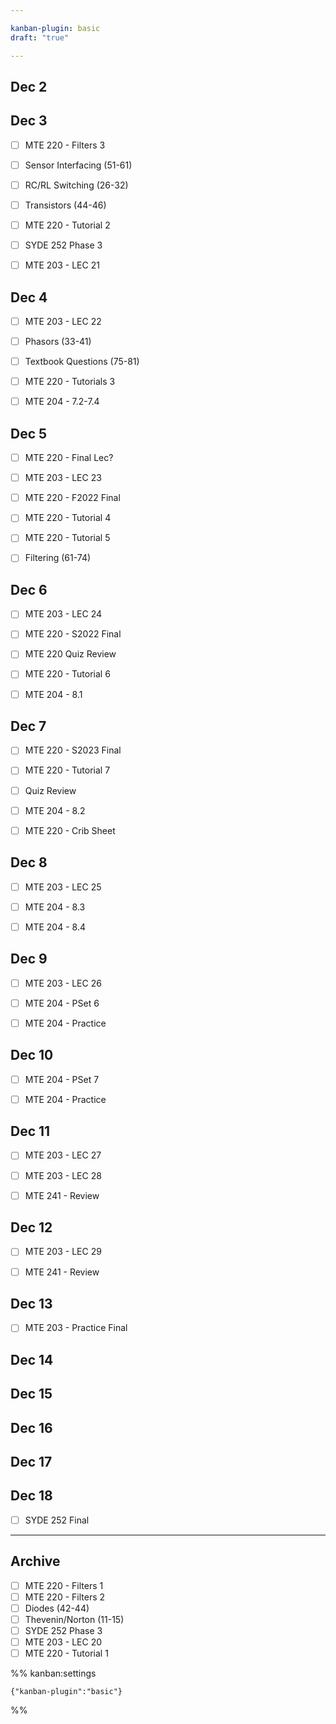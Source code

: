 ```yaml
---

kanban-plugin: basic
draft: "true"

---
```


## Dec 2



## Dec 3

- [ ] MTE 220 - Filters 3
- [ ] Sensor Interfacing (51-61)
- [ ] RC/RL Switching (26-32)
- [ ] Transistors (44-46)
- [ ] MTE 220 - Tutorial 2
- [ ] SYDE 252 Phase 3
- [ ] MTE 203 - LEC 21


## Dec 4

- [ ] MTE 203 - LEC 22
- [ ] Phasors (33-41)
- [ ] Textbook Questions (75-81)
- [ ] MTE 220 - Tutorials 3
- [ ] MTE 204 - 7.2-7.4


## Dec 5

- [ ] MTE 220 - Final Lec?
- [ ] MTE 203 - LEC 23
- [ ] MTE 220 - F2022 Final
- [ ] MTE 220 - Tutorial 4
- [ ] MTE 220 - Tutorial 5
- [ ] Filtering (61-74)


## Dec 6

- [ ] MTE 203 - LEC 24
- [ ] MTE 220 - S2022 Final
- [ ] MTE 220 Quiz Review
- [ ] MTE 220 - Tutorial 6
- [ ] MTE 204 - 8.1


## Dec 7

- [ ] MTE 220 - S2023 Final
- [ ] MTE 220 - Tutorial 7
- [ ] Quiz Review
- [ ] MTE 204 - 8.2
- [ ] MTE 220 - Crib Sheet


## Dec 8

- [ ] MTE 203 - LEC 25
- [ ] MTE 204 - 8.3
- [ ] MTE 204 - 8.4


## Dec 9

- [ ] MTE 203 - LEC 26
- [ ] MTE 204 - PSet 6
- [ ] MTE 204 - Practice


## Dec 10

- [ ] MTE 204 - PSet 7
- [ ] MTE 204 - Practice


## Dec 11

- [ ] MTE 203 - LEC 27
- [ ] MTE 203 - LEC 28
- [ ] MTE 241 - Review


## Dec 12

- [ ] MTE 203 - LEC 29
- [ ] MTE 241 - Review


## Dec 13

- [ ] MTE 203 - Practice Final


## Dec 14



## Dec 15



## Dec 16



## Dec 17



## Dec 18

- [ ] SYDE 252 Final


***

## Archive

- [ ] MTE 220 - Filters 1
- [ ] MTE 220 - Filters 2
- [ ] Diodes (42-44)
- [ ] Thevenin/Norton (11-15)
- [ ] SYDE 252 Phase 3
- [ ] MTE 203 - LEC 20
- [ ] MTE 220 - Tutorial 1

%% kanban:settings
```
{"kanban-plugin":"basic"}
```
%%